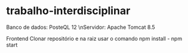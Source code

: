 # trabalho-interdisciplinar

Banco de dados: PosteQL 12
\nServidor: Apache Tomcat 8.5

Frontend
Clonar repositório e na raiz usar o comando npm install - npm start
